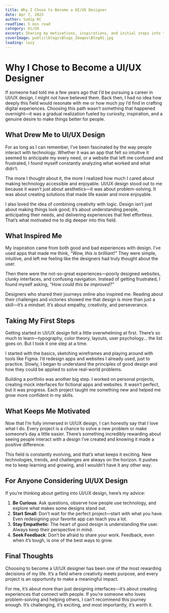 ```yaml
---
title: Why I Chose to Become a UI/UX Designer  
date: Apr 7, 2023  
author: Sudip KC  
readTime: 5 min read  
category: Ui/UX  
excerpt: Sharing my motivations, inspirations, and initial steps into the world of UI/UX design.  
coverImage: public\blogs\Blogs_Images\Blog01.jpg
loading: lazy
---
```


# Why I Chose to Become a UI/UX Designer  

If someone had told me a few years ago that I’d be pursuing a career in UI/UX design, I might not have believed them. Back then, I had no idea how deeply this field would resonate with me or how much joy I’d find in crafting digital experiences. Choosing this path wasn’t something that happened overnight—it was a gradual realization fueled by curiosity, inspiration, and a genuine desire to make things better for people.  

## What Drew Me to UI/UX Design  

For as long as I can remember, I’ve been fascinated by the way people interact with technology. Whether it was an app that felt so intuitive it seemed to anticipate my every need, or a website that left me confused and frustrated, I found myself constantly analyzing what worked and what didn’t.  

The more I thought about it, the more I realized how much I cared about making technology accessible and enjoyable. UI/UX design stood out to me because it wasn’t just about aesthetics—it was about problem-solving. It was about creating solutions that made life easier and more enjoyable.  

I also loved the idea of combining creativity with logic. Design isn’t just about making things look good; it’s about understanding people, anticipating their needs, and delivering experiences that feel effortless. That’s what motivated me to dig deeper into this field.  

## What Inspired Me  

My inspiration came from both good and bad experiences with design. I’ve used apps that made me think, *“Wow, this is brilliant!”* They were simple, intuitive, and left me feeling like the designers had truly thought about the user.  

Then there were the not-so-great experiences—poorly designed websites, clunky interfaces, and confusing navigation. Instead of getting frustrated, I found myself asking, *“How could this be improved?”*  

Designers who shared their journeys online also inspired me. Reading about their challenges and victories showed me that design is more than just a skill—it’s a mindset. It’s about empathy, creativity, and perseverance.  

## Taking My First Steps  

Getting started in UI/UX design felt a little overwhelming at first. There’s so much to learn—typography, color theory, layouts, user psychology... the list goes on. But I took it one step at a time.  

I started with the basics, sketching wireframes and playing around with tools like Figma. I’d redesign apps and websites I already used, just to practice. Slowly, I began to understand the principles of good design and how they could be applied to solve real-world problems.  

Building a portfolio was another big step. I worked on personal projects, creating mock interfaces for fictional apps and websites. It wasn’t perfect, but it was progress. Each project taught me something new and helped me grow more confident in my skills.  

## What Keeps Me Motivated  

Now that I’m fully immersed in UI/UX design, I can honestly say that I love what I do. Every project is a chance to solve a new problem or make someone’s day a little easier. There’s something incredibly rewarding about seeing people interact with a design I’ve created and knowing it made a positive difference.  

This field is constantly evolving, and that’s what keeps it exciting. New technologies, trends, and challenges are always on the horizon. It pushes me to keep learning and growing, and I wouldn’t have it any other way.  

## For Anyone Considering UI/UX Design  

If you’re thinking about getting into UI/UX design, here’s my advice:  

1. **Be Curious**: Ask questions, observe how people use technology, and explore what makes some designs stand out.  
2. **Start Small**: Don’t wait for the perfect project—start with what you have. Even redesigning your favorite app can teach you a lot.  
3. **Stay Empathetic**: The heart of good design is understanding the user. Always keep their perspective in mind.  
4. **Seek Feedback**: Don’t be afraid to share your work. Feedback, even when it’s tough, is one of the best ways to grow.  

## Final Thoughts  

Choosing to become a UI/UX designer has been one of the most rewarding decisions of my life. It’s a field where creativity meets purpose, and every project is an opportunity to make a meaningful impact.  

For me, it’s about more than just designing interfaces—it’s about creating experiences that connect with people. If you’re someone who loves problem-solving and helping others, I can’t recommend this journey enough. It’s challenging, it’s exciting, and most importantly, it’s worth it.
